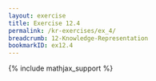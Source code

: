 ```yaml
---
layout: exercise
title: Exercise 12.4
permalink: /kr-exercises/ex_4/
breadcrumb: 12-Knowledge-Representation
bookmarkID: ex12.4
---
```


{% include mathjax_support %}
